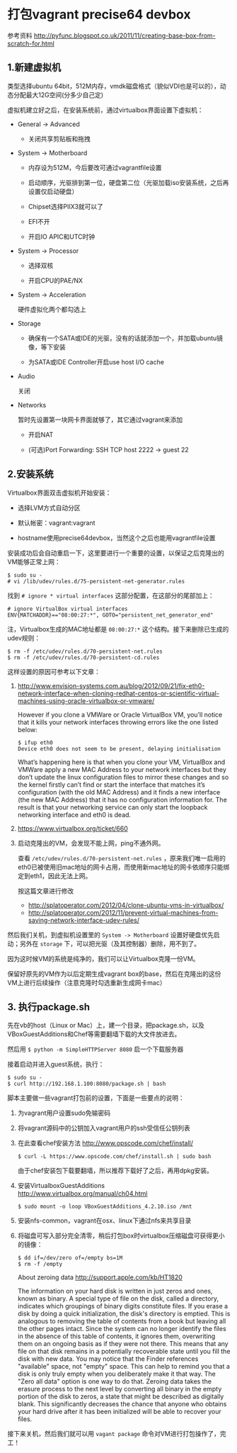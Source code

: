 # 打包vagrant precise64 devbox

参考资料 <http://pyfunc.blogspot.co.uk/2011/11/creating-base-box-from-scratch-for.html>

## 1.新建虚拟机

类型选择ubuntu 64bit，512M内存，vmdk磁盘格式（貌似VDI也是可以的），动态分配最大12G空间(分多少自己定)

虚拟机建立好之后，在安装系统前，通过virtualbox界面设置下虚拟机：

+   General -> Advanced

    -   关闭共享剪贴板和拖拽

+   System -> Motherboard 

    -   内存设为512M，今后要改可通过vagrantfile设置

    -   启动顺序，光驱排到第一位，硬盘第二位（光驱加载iso安装系统，之后再设置仅启动硬盘）

    -   Chipset选择PIIX3就可以了

    -   EFI不开

    -   开启IO APIC和UTC时钟

+   System -> Processor

    -   选择双核

    -   开启CPU的PAE/NX

+   System -> Acceleration

    硬件虚拟化两个都勾选上

+   Storage

    -   确保有一个SATA或IDE的光驱，没有的话就添加一个，并加载ubuntu镜像，等下安装

    -   为SATA或IDE Controller开启use host I/O cache

+   Audio

    关闭

+   Networks

    暂时先设置第一块网卡界面就够了，其它通过vagrant来添加

    -   开启NAT

    -   (可选)Port Forwarding: SSH TCP host 2222 -> guest 22

## 2.安装系统

Virtualbox界面双击虚拟机开始安装：

+   选择LVM方式自动分区

+   默认帐密：vagrant:vagrant

+   hostname使用precise64devbox，当然这个之后也能用vagrantfile设置

安装成功后会自动重启一下，这里要进行一个重要的设置，以保证之后克隆出的VM能够正常上网：

    $ sudo su -
    # vi /lib/udev/rules.d/75-persistent-net-generator.rules

找到 `# ignore * virtual interfaces` 这部分配置，在这部分的尾部加上：

    # ignore VirtualBox virtual interfaces
    ENV{MATCHADDR}=="08:00:27:*", GOTO="persistent_net_generator_end"

注，Virtualbox生成的MAC地址都是 `08:00:27:*` 这个结构。接下来删除已生成的udev规则：
    
    $ rm -f /etc/udev/rules.d/70-persistent-net.rules
    $ rm -f /etc/udev/rules.d/70-persistent-cd.rules

这样设置的原因可参考以下文章：

1.  <http://www.envision-systems.com.au/blog/2012/09/21/fix-eth0-network-interface-when-cloning-redhat-centos-or-scientific-virtual-machines-using-oracle-virtualbox-or-vmware/>

    However if you clone a VMWare or Oracle VirtualBox VM, you’ll notice that it kills your network interfaces throwing errors like the one listed below:

        $ ifup eth0
        Device eth0 does not seem to be present, delaying initialisation

    What’s happening here is that when you clone your VM, VirtualBox and VMWare apply a new MAC Address to your network interfaces but they don’t update the linux configuration files to mirror these changes and so the kernel firstly can’t find or start the interface that matches it’s configuration (with the old MAC Address) and it finds a new interface (the new MAC Address) that it has no configuration information for. The result is that your networking service can only start the loopback networking interface and eth0 is dead.

2.  <https://www.virtualbox.org/ticket/660>

3.  启动克隆出的VM，会发现不能上网，ping不通外网。

    查看 `/etc/udev/rules.d/70-persistent-net.rules` ，原来我们唯一启用的eth0已被使用旧mac地址的网卡占用，而使用新mac地址的网卡依顺序只能绑定到eth1，因此无法上网。

    按这篇文章进行修改

    +   <http://splatoperator.com/2012/04/clone-ubuntu-vms-in-virtualbox/>
    +   <http://splatoperator.com/2012/11/prevent-virtual-machines-from-saving-network-interface-udev-rules/>

然后我们关机，到虚拟机设置里的 `System -> Motherboard` 设置好硬盘优先启动；另外在 `storage` 下，可以把光驱（及其控制器）删除，用不到了。

因为这时候VM的系统是纯净的，我们可以让Virtualbox克隆一份VM。

保留好原先的VM作为以后定期生成vagrant box的base，然后在克隆出的这份VM上进行后续操作（注意克隆时勾选重新生成网卡mac）

## 3. 执行package.sh

先在vb的host（Linux or Mac）上，建一个目录，把package.sh，以及VBoxGuestAdditions和Chef等需要翻墙下载的大文件放进去。

然后用 `$ python -m SimpleHTTPServer 8080` 启一个下载服务器

接着启动并进入guest系统，执行：

    $ sudo su -
    $ curl http://192.168.1.100:8080/package.sh | bash

脚本主要做一些vagrant打包前的设置，下面是一些要点的说明：

1.  为vagrant用户设置sudo免输密码

2.  将vagrant源码中的公钥加入vagrant用户的ssh受信任公钥列表

3.  在此查看chef安装方法 <http://www.opscode.com/chef/install/>

        $ curl -L https://www.opscode.com/chef/install.sh | sudo bash

    由于chef安装包下载要翻墙，所以推荐下载好了之后，再用dpkg安装。

4.  安装VirtualboxGuestAdditions <http://www.virtualbox.org/manual/ch04.html>

        $ sudo mount -o loop VBoxGuestAdditions_4.2.10.iso /mnt

5.  安装nfs-common，vagrant在osx、linux下通过nfs来共享目录

6.  将磁盘可写入部分完全清零，稍后打包box时virtualbox压缩磁盘可获得更小的镜像：

        $ dd if=/dev/zero of=/empty bs=1M
        $ rm -f /empty

    About zeroing data <http://support.apple.com/kb/HT1820>

    The information on your hard disk is written in just zeros and ones, known as binary. A special type of file on the disk, called a directory, indicates which groupings of binary digits constitute files. If you erase a disk by doing a quick initialization, the disk's directory is emptied. This is analogous to removing the table of contents from a book but leaving all the other pages intact. Since the system can no longer identify the files in the absence of this table of contents, it ignores them, overwriting them on an ongoing basis as if they were not there. This means that any file on that disk remains in a potentially recoverable state until you fill the disk with new data. You may notice that the Finder references "available" space, not "empty" space. This can help to remind you that a disk is only truly empty when you deliberately make it that way. The "Zero all data" option is one way to do that. Zeroing data takes the erasure process to the next level by converting all binary in the empty portion of the disk to zeros, a state that might be described as digitally blank. This significantly decreases the chance that anyone who obtains your hard drive after it has been initialized will be able to recover your files.

接下来关机，然后我们就可以用 `vagant package` 命令对VM进行打包操作了，完工！
